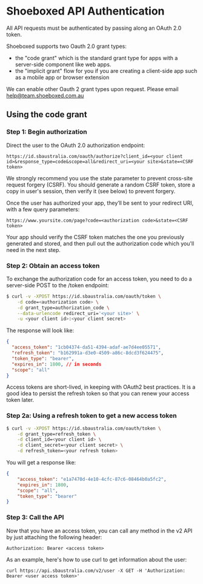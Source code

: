 Shoeboxed API Authentication
===

All API requests must be authenticated by passing along an OAuth 2.0 token.

Shoeboxed supports two Oauth 2.0 grant types:
  - the "code grant" which is the standard grant type for apps with a server-side component like web apps.
  - the "implicit grant" flow for you if you are creating a client-side app such as a mobile app or browser extension

We can enable other Oauth 2 grant types upon request. Please email help@team.shoeboxed.com.au

## Using the code grant

### Step 1: Begin authorization

Direct the user to the OAuth 2.0 authorization endpoint:

    https://id.sbaustralia.com/oauth/authorize?client_id=<your client id>&response_type=code&scope=all&redirect_uri=<your site>&state=<CSRF token>

We strongly recommend you use the state parameter to prevent cross-site request forgery (CSRF). You should generate a random CSRF token, store a copy in user's session, then verify it (see below) to prevent forgery.

Once the user has authorized your app, they’ll be sent to your redirect URI, with a few query parameters:

    https://www.yoursite.com/page?code=<authorization code>&state=<CSRF token>

Your app should verify the CSRF token matches the one you previously generated and stored, and then pull out the authorization code which you'll need in the next step.


### Step 2: Obtain an access token

To exchange the authorization code for an access token, you need to do a server-side POST to the /token endpoint:

```bash
$ curl -v -XPOST https://id.sbaustralia.com/oauth/token \
    -d code=<authorization code> \
    -d grant_type=authorization_code \
    --data-urlencode redirect_uri='<your site>' \
    -u <your client id>:<your client secret>
```

The response will look like:

```json
{
  "access_token": "1cb04374-da51-4394-adaf-ae7d4ee05571",
  "refresh_token": "b162991a-d3e0-4509-a86c-8dcd3f624475",
  "token_type": "bearer",
  "expires_in": 1800, // in seconds
  "scope": "all"
}
```

Access tokens are short-lived, in keeping with OAuth2 best practices. It is a
good idea to persist the refresh token so that you can renew your access token
later.

### Step 2a: Using a refresh token to get a new access token

```bash
$ curl -v -XPOST https://id.sbaustralia.com/oauth/token \
    -d grant_type=refresh_token \
    -d client_id=<your client id> \
    -d client_secret=<your client secret> \
    -d refresh_token=<your refresh token>
```

You will get a response like:

```json
{
    "access_token": "e1a7470d-4e10-4cfc-87c6-08464b0a5fc2",
    "expires_in": 1800,
    "scope": "all",
    "token_type": "bearer"
}
```

### Step 3: Call the API

Now that you have an access token, you can call any method in the v2 API by just attaching the following header:

    Authorization: Bearer <access token>

As an example, here's how to use curl to get information about the user:

    curl https://api.sbaustralia.com/v2/user -X GET -H 'Authorization: Bearer <user access token>'
